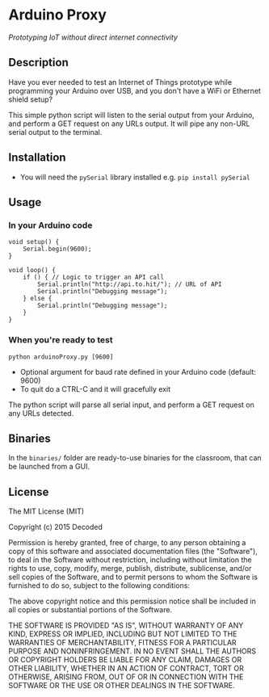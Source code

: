 # Arduino Proxy

*Prototyping IoT without direct internet connectivity*

## Description

Have you ever needed to test an Internet of Things prototype while programming your Arduino over USB, and you don't have a WiFi or Ethernet shield setup?

This simple python script will listen to the serial output from your Arduino, and perform a GET request on any URLs output. It will pipe any non-URL serial output to the terminal.

## Installation

* You will need the `pySerial` library installed e.g. `pip install pySerial`

## Usage

### In your Arduino code

```
void setup() {
	Serial.begin(9600);
}

void loop() {
	if () { // Logic to trigger an API call
		Serial.println("http://api.to.hit/"); // URL of API
		Serial.println("Debugging message");
	} else {
		Serial.println("Debugging message");
	}
}
```

### When you're ready to test

```
python arduinoProxy.py [9600]
```

* Optional argument for baud rate defined in your Arduino code (default: 9600)
* To quit do a CTRL-C and it will gracefully exit

The python script will parse all serial input, and perform a GET request on any URLs detected.

## Binaries

In the `binaries/` folder are ready-to-use binaries for the classroom, that can be launched from a GUI.

## License

The MIT License (MIT)

Copyright (c) 2015 Decoded

Permission is hereby granted, free of charge, to any person obtaining a copy
of this software and associated documentation files (the "Software"), to deal
in the Software without restriction, including without limitation the rights
to use, copy, modify, merge, publish, distribute, sublicense, and/or sell
copies of the Software, and to permit persons to whom the Software is
furnished to do so, subject to the following conditions:

The above copyright notice and this permission notice shall be included in
all copies or substantial portions of the Software.

THE SOFTWARE IS PROVIDED "AS IS", WITHOUT WARRANTY OF ANY KIND, EXPRESS OR
IMPLIED, INCLUDING BUT NOT LIMITED TO THE WARRANTIES OF MERCHANTABILITY,
FITNESS FOR A PARTICULAR PURPOSE AND NONINFRINGEMENT. IN NO EVENT SHALL THE
AUTHORS OR COPYRIGHT HOLDERS BE LIABLE FOR ANY CLAIM, DAMAGES OR OTHER
LIABILITY, WHETHER IN AN ACTION OF CONTRACT, TORT OR OTHERWISE, ARISING FROM,
OUT OF OR IN CONNECTION WITH THE SOFTWARE OR THE USE OR OTHER DEALINGS IN
THE SOFTWARE.
